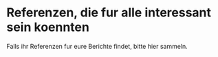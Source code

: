# Referenzen, die fur alle interessant sein koennten
Falls ihr Referenzen fur eure Berichte findet, bitte hier sammeln.
